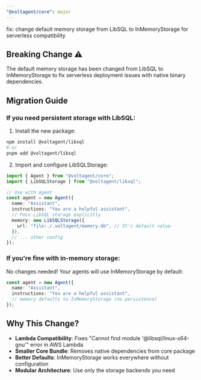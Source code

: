 ```yaml
---
"@voltagent/core": major
---
```


fix: change default memory storage from LibSQL to InMemoryStorage for serverless compatibility

## Breaking Change ⚠️

The default memory storage has been changed from LibSQL to InMemoryStorage to fix serverless deployment issues with native binary dependencies.

## Migration Guide

### If you need persistent storage with LibSQL:

1. Install the new package:

```bash
npm install @voltagent/libsql
# or
pnpm add @voltagent/libsql
```

2. Import and configure LibSQLStorage:

```typescript
import { Agent } from "@voltagent/core";
import { LibSQLStorage } from "@voltagent/libsql";

// Use with Agent
const agent = new Agent({
  name: "Assistant",
  instructions: "You are a helpful assistant",
  // Pass LibSQL storage explicitly
  memory: new LibSQLStorage({
    url: "file:./.voltagent/memory.db", // It's default value
  }),
  // ... other config
});
```

### If you're fine with in-memory storage:

No changes needed! Your agents will use InMemoryStorage by default:

```typescript
const agent = new Agent({
  name: "Assistant",
  instructions: "You are a helpful assistant",
  // memory defaults to InMemoryStorage (no persistence)
});
```

## Why This Change?

- **Lambda Compatibility**: Fixes "Cannot find module '@libsql/linux-x64-gnu'" error in AWS Lambda
- **Smaller Core Bundle**: Removes native dependencies from core package
- **Better Defaults**: InMemoryStorage works everywhere without configuration
- **Modular Architecture**: Use only the storage backends you need
